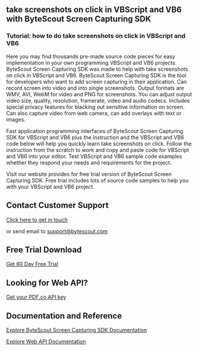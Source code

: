 ## take screenshots on click in VBScript and VB6 with ByteScout Screen Capturing SDK

### Tutorial: how to do take screenshots on click in VBScript and VB6

Here you may find thousands pre-made source code pieces for easy implementation in your own programming VBScript and VB6 projects. ByteScout Screen Capturing SDK was made to help with take screenshots on click in VBScript and VB6. ByteScout Screen Capturing SDK is the tool for developers who want to add screen capturing in their application. Can record screen into video and into single screenshots. Output formats are WMV, AVI, WebM for video and PNG for screenshots. You can adjust output video size, quality, resolution, framerate, video and audio codecs. Includes special privacy features for blacking out sensitive information on screen. Can also capture video from web camera, can add overlays with text or images.

Fast application programming interfaces of ByteScout Screen Capturing SDK for VBScript and VB6 plus the instruction and the VBScript and VB6 code below will help you quickly learn take screenshots on click. Follow the instruction from the scratch to work and copy and paste code for VBScript and VB6 into your editor. Test VBScript and VB6 sample code examples whether they respond your needs and requirements for the project.

Visit our website provides for free trial version of ByteScout Screen Capturing SDK. Free trial includes lots of source code samples to help you with your VBScript and VB6 project.

## Contact Customer Support

[Click here to get in touch](https://bytescout.zendesk.com/hc/en-us/requests/new?subject=ByteScout%20Screen%20Capturing%20SDK%20Question)

or send email to [support@bytescout.com](mailto:support@bytescout.com?subject=ByteScout%20Screen%20Capturing%20SDK%20Question) 

## Free Trial Download

[Get 60 Day Free Trial](https://bytescout.com/download/web-installer?utm_source=github-readme)

## Looking for Web API? 

[Get your PDF.co API key](https://pdf.co/documentation/api?utm_source=github-readme)

## Documentation and Reference

[Explore ByteScout Screen Capturing SDK Documentation](https://bytescout.com/documentation/index.html?utm_source=github-readme)

[Explore Web API Documentation](https://pdf.co/documentation/api?utm_source=github-readme)